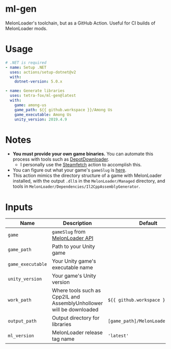# ml-gen

MelonLoader's toolchain, but as a GitHub Action. Useful for CI builds of MelonLoader mods.

# Usage

```yml
# .NET is required
- name: Setup .NET
  uses: actions/setup-dotnet@v2
  with:
    dotnet-version: 5.0.x

- name: Generate libraries
  uses: tetra-fox/ml-gen@latest
  with:
    game: among-us
    game_path: ${{ github.workspace }}/Among Us
    game_executable: Among Us
    unity_version: 2019.4.9
```

# Notes

- **You must provide your own game binaries.** You can automate this process with tools such as [DepotDownloader](https://github.com/SteamRE/DepotDownloader).
  - I personally use the [Steamfetch](https://github.com/marketplace/actions/steamfetch) action to accomplish this.
- You can figure out what your game's `gameSlug` is [here](https://api.melonloader.com/api/v1/game/).
- This action mimics the directory structure of a game with MelonLoader installed, with the output `.dll`s in the `MelonLoader/Managed` directory, and tools in `MelonLoader/Dependencies/Il2CppAssemblyGenerator`.

# Inputs

| Name              | Description                                                                 | Default                           | Example           | Type     | Required |
| ----------------- | --------------------------------------------------------------------------- | --------------------------------- | ----------------- | -------- | -------- |
| `game`            | `gameSlug` from [MelonLoader API](https://api.melonloader.com/api/v1/game/) |                                   | `among-us`        | `string` | &check;  |
| `game_path`       | Path to your Unity game                                                     |                                   | `/Games/Among Us` | `string` | &check;  |
| `game_executable` | Your Unity game's executable name                                           |                                   | `Among Us`        | `string` | &check;  |
| `unity_version`   | Your game's Unity version                                                   |                                   | `2020.3.22`       | `string` | &check;  |
| `work_path`       | Where tools such as Cpp2IL and AssemblyUnhollower will be downloaded        | `${{ github.workspace }}/ml-gen`  | `./cool-tools`    | `string` | &cross;  |
| `output_path`     | Output directory for libraries                                              | `[game_path]/MelonLoader/Managed` | `./here/go/libs`  | `string` | &cross;  |
| `ml_version`      | MelonLoader release tag name                                                | `'latest'`                        | `v0.4.2`          | `string` | &cross;  |